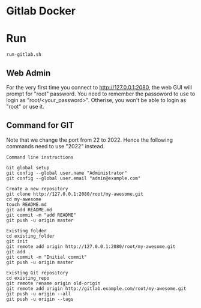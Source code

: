 # Gitlab Docker

# Run
```
run-gitlab.sh
```
## Web Admin
For the very first time you connect to http://127.0.0.1:2080, the web GUI will prompt for "root" password. You need to remember the passoword to use to login as "root/<your_password>". Otherise, you won't be able to login as "root" or use it.

## Command for GIT
Note that we change the port from 22 to 2022. Hence the following commands need to use "2022" instead.

```
Command line instructions

Git global setup
git config --global user.name "Administrator"
git config --global user.email "admin@example.com"

Create a new repository
git clone http://127.0.0.1:2080/root/my-awesome.git
cd my-awesome
touch README.md
git add README.md
git commit -m "add README"
git push -u origin master

Existing folder
cd existing_folder
git init
git remote add origin http://127.0.0.1:2080/root/my-awesome.git
git add .
git commit -m "Initial commit"
git push -u origin master

Existing Git repository
cd existing_repo
git remote rename origin old-origin
git remote add origin http://gitlab.example.com/root/my-awesome.git
git push -u origin --all
git push -u origin --tags
```

